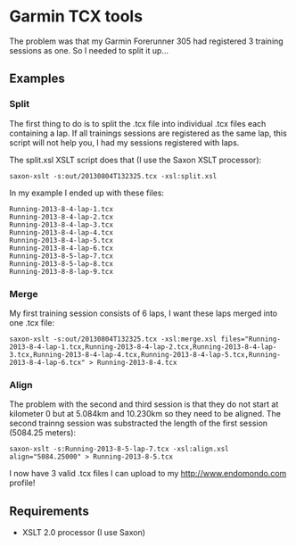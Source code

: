 # Garmin TCX tools #

The problem was that my Garmin Forerunner 305 had registered 3 training sessions as one.
So I needed to split it up...

## Examples ##

### Split ###

The first thing to do is to split the .tcx file into individual .tcx files each containing a lap.
If all trainings sessions are registered as the same lap, this script will not help you, I had my sessions registered with laps.

The split.xsl XSLT script does that (I use the Saxon XSLT processor):

	saxon-xslt -s:out/20130804T132325.tcx -xsl:split.xsl

In my example I ended up with these files:

	Running-2013-8-4-lap-1.tcx
	Running-2013-8-4-lap-2.tcx
	Running-2013-8-4-lap-3.tcx
	Running-2013-8-4-lap-4.tcx
	Running-2013-8-4-lap-5.tcx
	Running-2013-8-4-lap-6.tcx
	Running-2013-8-5-lap-7.tcx
	Running-2013-8-5-lap-8.tcx
	Running-2013-8-8-lap-9.tcx

### Merge ###

My first training session consists of 6 laps, I want these laps merged into one .tcx file:

	saxon-xslt -s:out/20130804T132325.tcx -xsl:merge.xsl files="Running-2013-8-4-lap-1.tcx,Running-2013-8-4-lap-2.tcx,Running-2013-8-4-lap-3.tcx,Running-2013-8-4-lap-4.tcx,Running-2013-8-4-lap-5.tcx,Running-2013-8-4-lap-6.tcx" > Running-2013-8-4.tcx

### Align ###

The problem with the second and third session is that they do not start at kilometer 0 but at 5.084km and 10.230km so they need to be aligned.
The second trainng session was substracted the length of the first session (5084.25 meters):

	saxon-xslt -s:Running-2013-8-5-lap-7.tcx -xsl:align.xsl align="5084.25000" > Running-2013-8-5.tcx

I now have 3 valid .tcx files I can upload to my http://www.endomondo.com profile!

## Requirements ##
 * XSLT 2.0 processor (I use Saxon)
